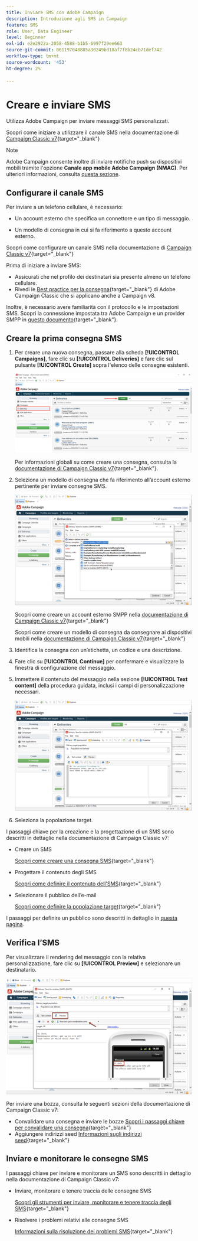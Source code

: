 ```yaml
---
title: Inviare SMS con Adobe Campaign
description: Introduzione agli SMS in Campaign
feature: SMS
role: User, Data Engineer
level: Beginner
exl-id: e2e2922a-2058-4588-b1b5-6997f29ee663
source-git-commit: 061197048885a30249bd18af7f8b24cb71def742
workflow-type: tm+mt
source-wordcount: '453'
ht-degree: 2%

---
```


# Creare e inviare SMS

Utilizza Adobe Campaign per inviare messaggi SMS personalizzati.

Scopri come iniziare a utilizzare il canale SMS nella documentazione di [Campaign Classic v7](https://experienceleague.adobe.com/docs/campaign-classic/using/sending-messages/sending-messages-on-mobiles/sms-channel.html){target="_blank"}

>[!NOTE]
>
>Adobe Campaign consente inoltre di inviare notifiche push su dispositivi mobili tramite l&#39;opzione **Canale app mobile Adobe Campaign (NMAC)**. Per ulteriori informazioni, consulta [questa sezione](push.md).

## Configurare il canale SMS

Per inviare a un telefono cellulare, è necessario:

* Un account esterno che specifica un connettore e un tipo di messaggio.

* Un modello di consegna in cui si fa riferimento a questo account esterno.

Scopri come configurare un canale SMS nella documentazione di [Campaign Classic v7](https://experienceleague.adobe.com/docs/campaign-classic/using/sending-messages/sending-messages-on-mobiles/sms-set-up.html#sending-messages){target="_blank"}

Prima di iniziare a inviare SMS:

* Assicurati che nel profilo dei destinatari sia presente almeno un telefono cellulare.
* Rivedi le [Best practice per la consegna](https://experienceleague.adobe.com/docs/campaign-classic/using/sending-messages/key-steps-when-creating-a-delivery/delivery-bestpractices/delivery-best-practices.html?lang=it#sending-messages){target="_blank"} di Adobe Campaign Classic che si applicano anche a Campaign v8.

Inoltre, è necessario avere familiarità con il protocollo e le impostazioni SMS. Scopri la connessione impostata tra Adobe Campaign e un provider SMPP in [questo documento](https://experienceleague.adobe.com/docs/campaign-classic/using/sending-messages/sending-messages-on-mobiles/sms-protocol.html#sending-messages){target="_blank"}.

## Creare la prima consegna SMS

1. Per creare una nuova consegna, passare alla scheda **[!UICONTROL Campaigns]**, fare clic su **[!UICONTROL Deliveries]** e fare clic sul pulsante **[!UICONTROL Create]** sopra l&#39;elenco delle consegne esistenti.

   ![](assets/delivery_step_1.png)

   Per informazioni globali su come creare una consegna, consulta la [documentazione di Campaign Classic v7](https://experienceleague.adobe.com/docs/campaign-classic/using/sending-messages/key-steps-when-creating-a-delivery/steps-about-delivery-creation-steps.html#sending-messages){target="_blank"}.

1. Seleziona un modello di consegna che fa riferimento all’account esterno pertinente per inviare consegne SMS.

   ![](assets/sms-template-list.png)

   Scopri come creare un account esterno SMPP nella [documentazione di Campaign Classic v7](https://experienceleague.adobe.com/docs/campaign-classic/using/sending-messages/sending-messages-on-mobiles/sms-set-up.html#creating-an-smpp-external-account){target="_blank"}

   Scopri come creare un modello di consegna da consegnare ai dispositivi mobili nella [documentazione di Campaign Classic v7](https://experienceleague.adobe.com/docs/campaign-classic/using/sending-messages/sending-messages-on-mobiles/sms-set-up.html#changing-the-delivery-template){target="_blank"}

1. Identifica la consegna con un’etichetta, un codice e una descrizione.

1. Fare clic su **[!UICONTROL Continue]** per confermare e visualizzare la finestra di configurazione del messaggio.

1. Immettere il contenuto del messaggio nella sezione **[!UICONTROL Text content]** della procedura guidata, inclusi i campi di personalizzazione necessari.

   ![](assets/sms-content.png)

1. Seleziona la popolazione target.

I passaggi chiave per la creazione e la progettazione di un SMS sono descritti in dettaglio nella documentazione di Campaign Classic v7:

* Creare un SMS

  [Scopri come creare una consegna SMS](https://experienceleague.adobe.com/docs/campaign-classic/using/sending-messages/sending-messages-on-mobiles/sms-create.html#sending-messages){target="_blank"}

* Progettare il contenuto degli SMS

  [Scopri come definire il contenuto dell&#39;SMS](https://experienceleague.adobe.com/docs/campaign-classic/using/sending-messages/sending-messages-on-mobiles/sms-create.html#defining-the-sms-content){target="_blank"}

* Selezionare il pubblico dell’e-mail

  [Scopri come definire la popolazione target](https://experienceleague.adobe.com/docs/campaign-classic/using/sending-messages/key-steps-when-creating-a-delivery/steps-defining-the-target-population.html){target="_blank"}

I passaggi per definire un pubblico sono descritti in dettaglio in [questa pagina](../start/audiences.md).

## Verifica l’SMS

Per visualizzare il rendering del messaggio con la relativa personalizzazione, fare clic su **[!UICONTROL Preview]** e selezionare un destinatario.

![](assets/sms-preview.png)

Per inviare una bozza, consulta le seguenti sezioni della documentazione di Campaign Classic v7:

* Convalidare una consegna e inviare le bozze
  [Scopri i passaggi chiave per convalidare una consegna](https://experienceleague.adobe.com/docs/campaign-classic/using/sending-messages/key-steps-when-creating-a-delivery/steps-validating-the-delivery.html?lang=it){target="_blank"}
* Aggiungere indirizzi seed
  [Informazioni sugli indirizzi seed](https://experienceleague.adobe.com/docs/campaign-classic/using/sending-messages/using-seed-addresses/about-seed-addresses.html){target="_blank"}

## Inviare e monitorare le consegne SMS

I passaggi chiave per inviare e monitorare un SMS sono descritti in dettaglio nella documentazione di Campaign Classic v7:

* Inviare, monitorare e tenere traccia delle consegne SMS

  [Scopri gli strumenti per inviare, monitorare e tenere traccia degli SMS](https://experienceleague.adobe.com/docs/campaign-classic/using/sending-messages/sending-messages-on-mobiles/sms-send.html#sending-messages){target="_blank"}

* Risolvere i problemi relativi alle consegne SMS

  [Informazioni sulla risoluzione dei problemi SMS](https://experienceleague.adobe.com/docs/campaign-classic/using/sending-messages/sending-messages-on-mobiles/troubleshooting-sms.html#sending-messages){target="_blank"}
